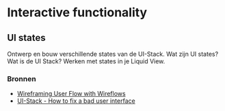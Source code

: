 # Interactive functionality

## UI states

Ontwerp en bouw verschillende states van de UI-Stack. Wat zijn UI states? Wat is de UI Stack? Werken met states in je Liquid View. 

<!-- 
UI states laten onderzoeken
States toevoegen aan de wireflow van maandag
States in Liquid tonen if/else 
(Voorzetje partials gebuiken, in week 3 client-side fetch/post met dezelfde partials) -->

### Bronnen

- [Wireframing User Flow with Wireflows](https://balsamiq.com/learn/articles/wireflows/)
- [UI-Stack - How to fix a bad user interface](https://www.scotthurff.com/posts/why-your-user-interface-is-awkward-youre-ignoring-the-ui-stack/)
